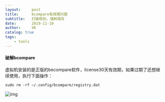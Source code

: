 ```yaml
---
layout:     post
title:      bcompare有效期问题
subtitle:   打破规则，强制保存
date:       2019-11-10
author:     VK
catalog: true
tags:
    - tools
---
```


#### 破解bcompare

虚拟机安装的是正版的becompare软件，license30天有效期，如果过期了还想继续使用，执行下面操作：

```shell
sudo rm -rf ~/.config/bcompare/registry.dat
```



![img](file:///C:\Users\uidq1459\AppData\Local\Temp\msohtmlclip1\01\clip_image001.png)